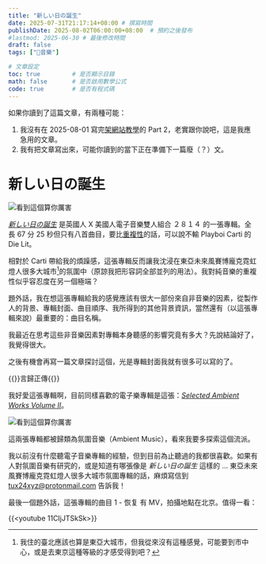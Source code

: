 ```yaml
---
title: "新しい日の誕生"
date: 2025-07-31T21:17:14+08:00 # 撰寫時間
publishDate: 2025-08-02T06:00:00+08:00  # 預約之後發布
#lastmod: 2025-06-30 # 最後修改時間
draft: false
tags: ["🎵音樂"]

# 文章設定
toc: true         # 是否顯示目錄
math: false       # 是否啟用數學公式
code: true        # 是否有程式碼
---
```


如果你讀到了這篇文章，有兩種可能：

1. 我沒有在 2025-08-01 寫完[架網站教學](https://tux24.xyz/articles/build-your-own-website-1/)的 Part 2，老實跟你說吧，這是我應急用的文章。
2. 我有把文章寫出來，可能你讀到的當下正在準備下一篇廢（？）文。

# 新しい日の誕生

![看到這個算你厲害](https://tux24.xyz/articles/birth-of-new-day/images/bday.jpg)

[_新しい日の誕生_](https://dreamcatalogue.bandcamp.com/album/--18?search_item_id%3D565792550%26search_item_type%3Da%26search_match_part%3D%253F%26search_page_id%3D4527762163%26search_page_no%3D0%26s) 是英國人 X 美國人電子音樂雙人組合 ２８１４ 的一張專輯。全長 67 分 25 秒但只有八首曲目，要比[重複性](https://tux24.xyz/articles/i-hate-repetition/)的話，可以說不輸 Playboi Carti 的 Die Lit。

相對於 Carti 帶給我的煩躁感，這張專輯反而讓我沈浸在東亞未來風賽博龐克霓虹燈人很多大城市[^1]的氛圍中（原諒我把形容詞全部並列的用法）。我對純音樂的重複性似乎容忍度在另一個極端？

題外話，我在想這張專輯給我的感覺應該有很大一部份來自非音樂的因素，從製作人的背景、專輯封面、曲目順序、我所得到的其他背景資訊，當然還有（以這張專輯來說）最重要的：曲目名稱。

我最近在思考這些非音樂因素對專輯本身聽感的影響究竟有多大？先說結論好了，我覺得很大。

之後有機會再寫一篇文章探討這個，光是專輯封面我就有很多可以寫的了。

{{<notice warning>}}言歸正傳{{</notice>}}

我好愛這張專輯啊，目前同樣喜歡的電子樂專輯是這張：[_Selected Ambient Works Volume II_](https://aphextwin.bandcamp.com/album/selected-ambient-works-volume-ii-expanded-edition)。

![看到這個算你厲害](https://tux24.xyz/articles/birth-of-new-day/images/embed-544px-899.jpg)

這兩張專輯都被歸類為氛圍音樂（Ambient Music），看來我要多探索這個流派。

我以前沒有什麼聽電子音樂專輯的經驗，但到目前為止聽過的我都很喜歡。如果有人對氛圍音樂有研究的，或是知道有哪張像是 _新しい日の誕生_ 這樣的 ... 東亞未來風賽博龐克霓虹燈人很多大城市氛圍專輯的話，麻煩寫信到 tux24xyz@protonmail.com 告訴我！

最後一個題外話，這張專輯的曲目 1 - 恢复 有 MV，拍攝地點在北京。值得一看：

{{<youtube 11CIjJTSkSk>}}

[^1]: 我住的臺北應該也算是東亞大城市，但我從來沒有這種感覺，可能要到市中心，或是去東京這種等級的才感受得到吧？

